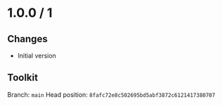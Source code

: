 # 1.0.0 / 1

## Changes

- Initial version

## Toolkit

Branch: `main`
Head position: `8fafc72e8c502695bd5abf3872c6121417380707`
